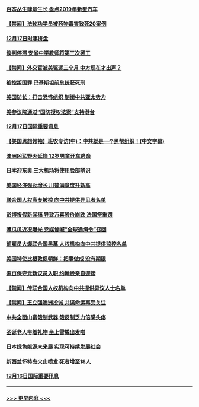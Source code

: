 #### [百态丛生肆意生长 盘点2019年新型汽车](../pages/prog202/a102731663.md?t=12181001) 
#### [【禁闻】法轮功学员被药物毒害致死20案例](../pages/prog202/a102731648.md?t=12181001) 
#### [12月17日时事拼盘](../pages/prog202/a102731589.md?t=12181001) 
#### [谈判停滞 安省中学教师将第三次罢工](../pages/prog202/a102731565.md?t=12181001) 
#### [【禁闻】外交官被美驱逐三个月 中方现在才出声？](../pages/prog202/a102731548.md?t=12181001) 
#### [被控叛国罪 巴基斯坦前总统获死刑](../pages/prog202/a102731435.md?t=12181001) 
#### [美国防长：打击恐怖组织 制衡中共亚太势力](../pages/prog202/a102731419.md?t=12181001) 
#### [美参议院通过“国防授权法案”支持港台](../pages/prog202/a102731407.md?t=12181001) 
#### [12月17日国际重要讯息](../pages/prog202/a102731240.md?t=12181001) 
#### [【美国思想领袖】班农专访(中)：中共就是一个黑帮组织！(中文字幕)](../pages/prog202/a102729959.md?t=12181001) 
#### [澳洲凶猛野火延烧 12岁男童开车逃命](../pages/prog202/a102731181.md?t=12181001) 
#### [日本迎东奥 三大机场将使用脸部辨识](../pages/prog202/a102731092.md?t=12181001) 
#### [美国经济强劲增长 川普满意度升新高](../pages/prog202/a102731052.md?t=12181001) 
#### [联合国人权高专被控 向中共提供异见者名单](../pages/prog202/a102731045.md?t=12181001) 
#### [彭博报假新闻稿 导致万喜股价崩跌 法国祭重罚](../pages/prog202/a102730937.md?t=12181001) 
#### [薄瓜瓜近况曝光 党媒曾喊“全球通缉令”召回](../pages/prog202/a102730850.md?t=12181001) 
#### [前雇员大爆联合国黑幕 人权机构向中共提供监控名单](../pages/prog202/a102730609.md?t=12181001) 
#### [美国特使比根敦促朝鲜：把事做成 没有期限](../pages/prog202/a102730625.md?t=12181001) 
#### [逾百保守党新议员入职  约翰逊亲自迎接](../pages/prog202/a102730778.md?t=12181001) 
#### [【禁闻】传联合国人权机构向中共提供异议人士名单](../pages/prog202/a102730747.md?t=12181001) 
#### [【禁闻】王立强澳洲投诚 共谍命运再受关注](../pages/prog202/a102730693.md?t=12181001) 
#### [中共全面山寨俄制武器 俄反制乏力倍感头疼](../pages/prog202/a102730668.md?t=12181001) 
#### [圣诞老人带着礼物 坐上雪橇出发啦](../pages/prog202/a102730635.md?t=12181001) 
#### [日本绿色能源未来展 实现可持续发展社会](../pages/prog202/a102730564.md?t=12181001) 
#### [新西兰怀特岛火山喷发 死者增至18人](../pages/prog202/a102730589.md?t=12181001) 
#### [12月16日国际重要讯息](../pages/prog202/a102730413.md?t=12181001) 

----
#### [ >>> 更早内容 <<< ](../indexes/prog202-earlier.md)
